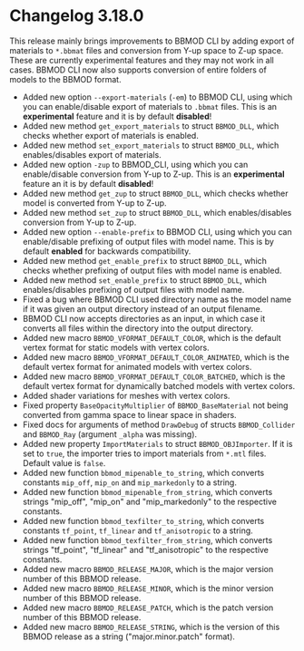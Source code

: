 # Changelog 3.18.0
This release mainly brings improvements to BBMOD CLI by adding export of materials to `*.bbmat` files and conversion from Y-up space to Z-up space. These are currently experimental features and they may not work in all cases. BBMOD CLI now also supports conversion of entire folders of models to the BBMOD format.

* Added new option `--export-materials` (`-em`) to BBMOD CLI, using which you can enable/disable export of materials to `.bbmat` files. This is an **experimental** feature and it is by default **disabled**!
* Added new method `get_export_materials` to struct `BBMOD_DLL`, which checks whether export of materials is enabled.
* Added new method `set_export_materials` to struct `BBMOD_DLL`, which enables/disables export of materials.
* Added new option `-zup` to BBMOD_CLI, using which you can enable/disable conversion from Y-up to Z-up. This is an **experimental** feature an it is by default **disabled**!
* Added new method `get_zup` to struct `BBMOD_DLL`, which checks whether model is converted from Y-up to Z-up.
* Added new method `set_zup` to struct `BBMOD_DLL`, which enables/disables conversion from Y-up to Z-up.
* Added new option `--enable-prefix` to BBMOD CLI, using which you can enable/disable prefixing of output files with model name. This is by default **enabled** for backwards compatibility.
* Added new method `get_enable_prefix` to struct `BBMOD_DLL`, which checks whether prefixing of output files with model name is enabled.
* Added new method `set_enable_prefix` to struct `BBMOD_DLL`, which enables/disables prefixing of output files with model name.
* Fixed a bug where BBMOD CLI used directory name as the model name if it was given an output directory instead of an output filename.
* BBMOD CLI now accepts directories as an input, in which case it converts all files within the directory into the output directory.
* Added new macro `BBMOD_VFORMAT_DEFAULT_COLOR`, which is the default vertex format for static models with vertex colors.
* Added new macro `BBMOD_VFORMAT_DEFAULT_COLOR_ANIMATED`, which is the default vertex format for animated models with vertex colors.
* Added new macro `BBMOD_VFORMAT_DEFAULT_COLOR_BATCHED`, which is the default vertex format for dynamically batched models with vertex colors.
* Added shader variations for meshes with vertex colors.
* Fixed property `BaseOpacityMultiplier` of `BBMOD_BaseMaterial` not being converted from gamma space to linear space in shaders.
* Fixed docs for arguments of method `DrawDebug` of structs `BBMOD_Collider` and `BBMOD_Ray` (argument `_alpha` was missing).
* Added new property `ImportMaterials` to struct `BBMOD_OBJImporter`. If it is set to `true`, the importer tries to import materials from `*.mtl` files. Default value is `false`.
* Added new function `bbmod_mipenable_to_string`, which converts constants `mip_off`, `mip_on` and `mip_markedonly` to a string.
* Added new function `bbmod_mipenable_from_string`, which converts strings "mip_off", "mip_on" and "mip_markedonly" to the respective constants.
* Added new function `bbmod_texfilter_to_string`, which converts constants `tf_point`, `tf_linear` and `tf_anisotropic` to a string.
* Added new function `bbmod_texfilter_from_string`, which converts strings "tf_point", "tf_linear" and "tf_anisotropic" to the respective constants.
* Added new macro `BBMOD_RELEASE_MAJOR`, which is the major version number of this BBMOD release.
* Added new macro `BBMOD_RELEASE_MINOR`, which is the minor version number of this BBMOD release.
* Added new macro `BBMOD_RELEASE_PATCH`, which is the patch version number of this BBMOD release.
* Added new macro `BBMOD_RELEASE_STRING`, which is the version of this BBMOD release as a string ("major.minor.patch" format).
